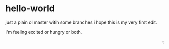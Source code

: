 # hello-world
just a plain ol master witih some branches i hope
this is my very first edit.

I'm feeling excited or hungry or both.

<marquee> sup </marquee>
